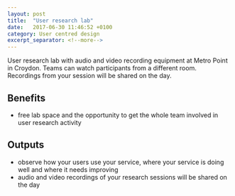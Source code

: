 ```yaml
---
layout: post
title:  "User research lab"
date:   2017-06-30 11:46:52 +0100
category: User centred design
excerpt_separator: <!--more-->
---
```


User research lab with audio and video recording equipment at Metro Point in Croydon. Teams can watch participants from a different room. Recordings from your session will be shared on the day.

<!--more-->

## Benefits

- free lab space and the opportunity to get the whole team involved in user research activity

## Outputs

- observe how your users use your service, where your service is doing well and where it needs improving
- audio and video recordings of your research sessions will be shared on the day
